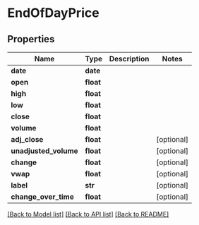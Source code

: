# EndOfDayPrice


## Properties
Name | Type | Description | Notes
------------ | ------------- | ------------- | -------------
**date** | **date** |  | 
**open** | **float** |  | 
**high** | **float** |  | 
**low** | **float** |  | 
**close** | **float** |  | 
**volume** | **float** |  | 
**adj_close** | **float** |  | [optional] 
**unadjusted_volume** | **float** |  | [optional] 
**change** | **float** |  | [optional] 
**vwap** | **float** |  | [optional] 
**label** | **str** |  | [optional] 
**change_over_time** | **float** |  | [optional] 

[[Back to Model list]](../README.md#documentation-for-models) [[Back to API list]](../README.md#documentation-for-api-endpoints) [[Back to README]](../README.md)


